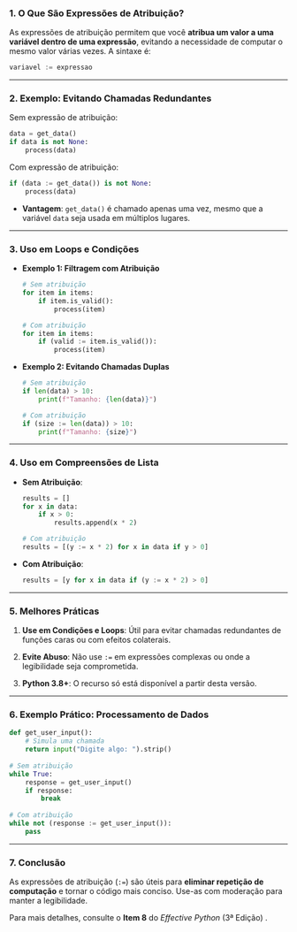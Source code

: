 ### **1. O Que São Expressões de Atribuição?**

As expressões de atribuição permitem que você **atribua um valor a uma variável dentro de uma expressão**, evitando a necessidade de computar o mesmo valor várias vezes. A sintaxe é:

```python
variavel := expressao  
```

---
### **2. Exemplo: Evitando Chamadas Redundantes**

Sem expressão de atribuição:

```python
data = get_data()  
if data is not None:  
    process(data)  
```

Com expressão de atribuição:

```python
if (data := get_data()) is not None:  
    process(data)  
```

- **Vantagem**: `get_data()` é chamado apenas uma vez, mesmo que a variável `data` seja usada em múltiplos lugares.
---
### **3. Uso em Loops e Condições**

- **Exemplo 1: Filtragem com Atribuição**

    ```python
    # Sem atribuição  
    for item in items:  
        if item.is_valid():  
            process(item)  
    
    # Com atribuição  
    for item in items:  
        if (valid := item.is_valid()):  
            process(item)  
    ```

- **Exemplo 2: Evitando Chamadas Duplas**

    ```python
    # Sem atribuição  
    if len(data) > 10:  
        print(f"Tamanho: {len(data)}")  
    
    # Com atribuição  
    if (size := len(data)) > 10:  
        print(f"Tamanho: {size}")  
    ```

---
### **4. Uso em Compreensões de Lista**

- **Sem Atribuição**:

    ```python
    results = []  
    for x in data:  
        if x > 0:  
            results.append(x * 2)  
    
    # Com atribuição  
    results = [(y := x * 2) for x in data if y > 0]  
    ```

- **Com Atribuição**:

    ```python
    results = [y for x in data if (y := x * 2) > 0]  
    ```

---
### **5. Melhores Práticas**

1. **Use em Condições e Loops**: Útil para evitar chamadas redundantes de funções caras ou com efeitos colaterais.

2. **Evite Abuso**: Não use `:=` em expressões complexas ou onde a legibilidade seja comprometida.

3. **Python 3.8+**: O recurso só está disponível a partir desta versão.

---
### **6. Exemplo Prático: Processamento de Dados**

```python
def get_user_input():  
    # Simula uma chamada   
    return input("Digite algo: ").strip()  
  
# Sem atribuição  
while True:  
    response = get_user_input()  
    if response:  
        break  
  
# Com atribuição  
while not (response := get_user_input()):  
    pass  
```

---
### **7. Conclusão**

As expressões de atribuição (`:=`) são úteis para **eliminar repetição de computação** e tornar o código mais conciso. Use-as com moderação para manter a legibilidade.

Para mais detalhes, consulte o **Item 8** do _Effective Python_ (3ª Edição) .